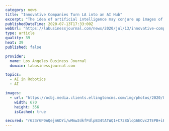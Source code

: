 ```yaml
---
category: news
title: "Innovative Companies Turn LA into an AI Hub"
excerpt: "The idea of artificial intelligence may conjure up images of robots and mechanical automation ... where entrepreneurs with vivid imaginations and start ups with fresh approaches are turning ..."
publishedDateTime: 2020-07-13T17:33:00Z
webUrl: "https://labusinessjournal.com/news/2020/jul/13/innovative-companies-turn-los-angeles-ai-hub/"
type: article
quality: 39
heat: 39
published: false

provider:
  name: Los Angeles Business Journal
  domain: labusinessjournal.com

topics:
  - AI in Robotics
  - AI

images:
  - url: "https://ocbj.media.clients.ellingtoncms.com/img/photos/2020/07/09/PG01_AI_0713_inVia-robots-warehouse_t670.jpg?b3f6a5d7692ccc373d56e40cf708e3fa67d9af9d"
    width: 670
    height: 356
    isCached: true

secured: "r623rGP0nQejm6DYi/wMmw2dkfPdlpB34tATWQ1+C728GlqG6EOvc2TEPB+iB2BCEnnk5EKS4tTb4YDDZptgmDhh/MZgxgGl1wgmYSVAqy1XG/q1LccVG7MSlyoCocaUY5kRxxCus+G7V+gdzU7lOBxZsRL8gmrxJSOh8Igl2fJLsGj5Z3uDrkz0sT0S17/70Zz81WHcW+0OyjTOmphJQTlOqMLIk6YxTkT3dAb4JUxsjaKgrUEbNuQnLE6NYhE+nHvJMLtd7vrHJIztR265dm519Tk4VOex7/RVj/l/dvWD9YeOJye1FJqqIHpbg5vDajMfWj7weE1axKLxSApibA==;6lL5KjpveNiTKFOC+WofEw=="
---
```


